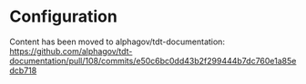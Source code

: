 # Configuration

Content has been moved to alphagov/tdt-documentation: https://github.com/alphagov/tdt-documentation/pull/108/commits/e50c6bc0dd43b2f299444b7dc760e1a85edcb718
